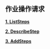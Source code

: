 ## 作业操作请求

[**1. ListSteps**](ListSteps.md)

[**2. DescribeStep**](DescribeStep.md)

[**3. AddSteps**](AddJobFlowSteps.md)


